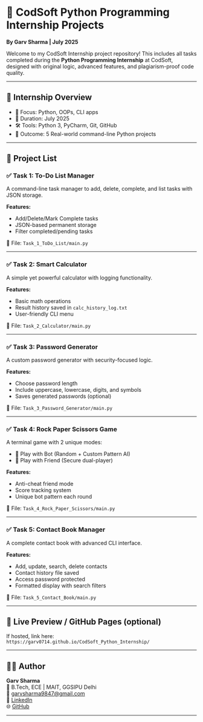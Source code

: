 # 🚀 CodSoft Python Programming Internship Projects  
**By Garv Sharma | July 2025**

Welcome to my CodSoft Internship project repository! This includes all tasks completed during the **Python Programming Internship** at CodSoft, designed with original logic, advanced features, and plagiarism-proof code quality.

---

## 📌 Internship Overview

- 🧠 Focus: Python, OOPs, CLI apps
- 📅 Duration: July 2025
- 🛠️ Tools: Python 3, PyCharm, Git, GitHub
- 🎯 Outcome: 5 Real-world command-line Python projects

---

## 📁 Project List

### ✅ Task 1: To-Do List Manager
A command-line task manager to add, delete, complete, and list tasks with JSON storage.

**Features:**
- Add/Delete/Mark Complete tasks  
- JSON-based permanent storage  
- Filter completed/pending tasks

📄 File: `Task_1_ToDo_List/main.py`

---

### ✅ Task 2: Smart Calculator
A simple yet powerful calculator with logging functionality.

**Features:**
- Basic math operations  
- Result history saved in `calc_history_log.txt`  
- User-friendly CLI menu

📄 File: `Task_2_Calculator/main.py`

---

### ✅ Task 3: Password Generator
A custom password generator with security-focused logic.

**Features:**
- Choose password length  
- Include uppercase, lowercase, digits, and symbols  
- Saves generated passwords (optional)

📄 File: `Task_3_Password_Generator/main.py`

---

### ✅ Task 4: Rock Paper Scissors Game
A terminal game with 2 unique modes:
- 🤖 Play with Bot (Random + Custom Pattern AI)
- 👬 Play with Friend (Secure dual-player)

**Features:**
- Anti-cheat friend mode  
- Score tracking system  
- Unique bot pattern each round

📄 File: `Task_4_Rock_Paper_Scissors/main.py`

---

### ✅ Task 5: Contact Book Manager
A complete contact book with advanced CLI interface.

**Features:**
- Add, update, search, delete contacts  
- Contact history file saved  
- Access password protected  
- Formatted display with search filters

📄 File: `Task_5_Contact_Book/main.py`

---

## 🔗 Live Preview / GitHub Pages (optional)
If hosted, link here: `https://garv0714.github.io/CodSoft_Python_Internship/`

---

## 🙋‍♂️ Author

**Garv Sharma**  
📍 B.Tech, ECE | MAIT, GGSIPU Delhi  
📧 garvsharma9847@gmail.com  
🔗 [LinkedIn](www.linkedin.com/in/garv-sharma-1407-)  
🌐 [GitHub](https://github.com/Garv0714)

---

